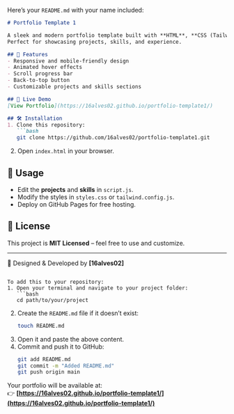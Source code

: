 Here’s your `README.md` with your name included:  

```markdown
# Portfolio Template 1

A sleek and modern portfolio template built with **HTML**, **CSS (Tailwind)**, and **JavaScript**.  
Perfect for showcasing projects, skills, and experience.

## 🚀 Features
- Responsive and mobile-friendly design  
- Animated hover effects  
- Scroll progress bar  
- Back-to-top button  
- Customizable projects and skills sections  

## 📂 Live Demo  
[View Portfolio](https://16alves02.github.io/portfolio-template1/)

## 🛠 Installation  
1. Clone this repository:  
   ```bash
   git clone https://github.com/16alves02/portfolio-template1.git
   ```
2. Open `index.html` in your browser.  

## 📌 Usage  
- Edit the **projects** and **skills** in `script.js`.  
- Modify the styles in `styles.css` or `tailwind.config.js`.  
- Deploy on GitHub Pages for free hosting.  

## 📄 License  
This project is **MIT Licensed** – feel free to use and customize.  

---
🎨 Designed & Developed by **[16alves02]**
```

To add this to your repository:  
1. Open your terminal and navigate to your project folder:  
   ```bash
   cd path/to/your/project
   ```
2. Create the `README.md` file if it doesn’t exist:  
   ```bash
   touch README.md
   ```
3. Open it and paste the above content.  
4. Commit and push it to GitHub:  
   ```bash
   git add README.md
   git commit -m "Added README.md"
   git push origin main
   ```

Your portfolio will be available at:  
👉 **[https://16alves02.github.io/portfolio-template1/](https://16alves02.github.io/portfolio-template1/)**  
